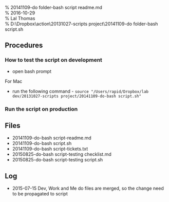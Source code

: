 % 20141109-do folder-bash script readme.md 	
% 2016-10-29 	
% Lal Thomas 	
% D:\Dropbox\action\20131027-scripts project\20141109-do folder-bash script.sh 	
	
Procedures
----------

### How to test the script on development

* open bash prompt

For Mac

* run the following command - `source "/Users/rapid/Dropbox/lab dev/20131027-scripts project/20141109-do-bash script.sh"`

### Run the script on production

Files
-----

- 20141109-do-bash script-readme.md
- 20141109-do-bash script.sh
- 20141109-do-bash script-tickets.txt
- 20150825-do-bash script-testing checklist.md
- 20150825-do-bash script-testing script.sh


Log
---

* 2015-07-15 Dev, Work and Me do files are merged, so the change need to be propagated to script